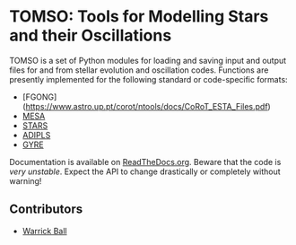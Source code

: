 # TOMSO: Tools for Modelling Stars and their Oscillations

TOMSO is a set of Python modules for loading and saving input and
output files for and from stellar evolution and oscillation
codes.  Functions are presently implemented for the following
standard or code-specific formats:

* [FGONG] (https://www.astro.up.pt/corot/ntools/docs/CoRoT_ESTA_Files.pdf)
* [MESA](http://mesa.sourceforge.net)
* [STARS](http://www.ast.cam.ac.uk/~stars)
* [ADIPLS](http://users-phys.au.dk/jcd/adipack.n/)
* [GYRE](https://bitbucket.org/rhdtownsend/gyre/wiki/Home)

Documentation is available on
[ReadTheDocs.org](http://tomso.readthedocs.io).  Beware that the code
is *very unstable*.  Expect the API to change drastically or
completely without warning!

## Contributors
* [Warrick Ball](https://warrickball.github.io)
